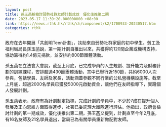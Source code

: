 ```yaml
---
layout: post
title: 孫玉菡稱檢討弱勢社群友師計劃成效　優化後推第二期
date: 2023-05-17 11:39:20.000000000 +08:00
link: https://news.rthk.hk/rthk/ch/component/k2/1700933-20230517.htm
categories: rthk
---
```


政府在去年開展「共創明Teen計劃」，扶助來自弱勢社群家庭的初中學生。勞工及福利局局長孫玉菡說，第一期計劃自推出以來，共獲得約120間企業或機構支持，協助籌得約1.4億元捐款，並安排約800節團體活動。

孫玉菡在立法會大會說，截至上月底，已完成學員的人生規劃、提升能力及財務計劃的訓練課程，安排超過430節團體活動，其中已舉行近150節，共約6000人次參與，包括學員、友師及家長，活動涵蓋參觀不同行業的公私營機構設施等。截至上月底，超過2000名學員已獲發5000元啟動資金，讓他們在友師指導下，實踐個人發展計劃。

孫玉菡表示，政府有為計劃制定指標，完成計劃的學員中，不少於7成在提升個人發展及正向思維方面取得進步，社署已委託理大團隊進行評估。他指出，政府會檢討計劃的第一期成效，優化後推出第二期。孫玉菡又提到，計劃直至今年2月底，有16名友師及21名學員退出，當局已為有關學員重新做配對友師。
